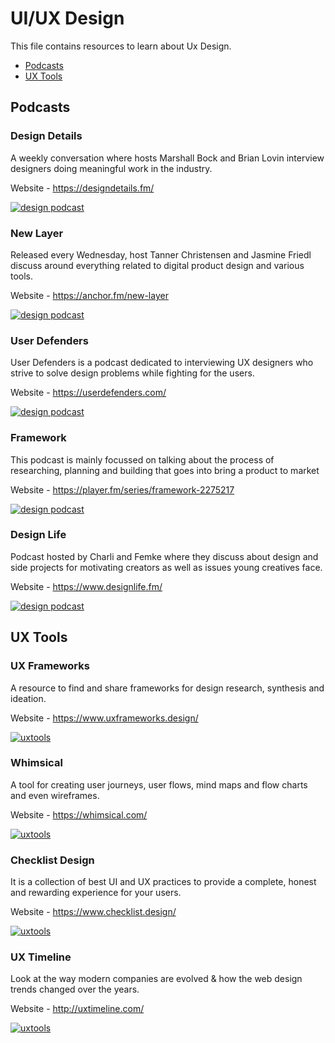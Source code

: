 # UI/UX Design

This file contains resources to learn about Ux Design.

* [Podcasts](#podcasts)
* [UX Tools](#ux-tools)

## Podcasts

### Design Details

A weekly conversation where hosts Marshall Bock and Brian Lovin interview designers doing meaningful work in the industry.

Website - https://designdetails.fm/

[![design podcast](https://user-images.githubusercontent.com/35887813/71531131-52e3ce00-2913-11ea-8894-69af1dfb0459.png)](https://designdetails.fm/)

### New Layer

Released every Wednesday, host Tanner Christensen and Jasmine Friedl discuss around everything related to digital product design and various tools.

Website - https://anchor.fm/new-layer

[![design podcast](https://user-images.githubusercontent.com/35887813/71531276-eddca800-2913-11ea-9ac1-df5731ee6847.png)](https://anchor.fm/new-layer)

### User Defenders

User Defenders is a podcast dedicated to interviewing UX designers who strive to solve design problems while fighting for the users.

Website - https://userdefenders.com/

[![design podcast](https://user-images.githubusercontent.com/35887813/71531427-9db21580-2914-11ea-8a05-585205c1ced5.png)](https://userdefenders.com/)

### Framework

This podcast is mainly focussed on talking about the process of researching, planning and building that goes into bring a product to market

Website - https://player.fm/series/framework-2275217

[![design podcast](https://user-images.githubusercontent.com/35887813/71531364-5f1c5b00-2914-11ea-871e-5b0045f76aed.png)](https://player.fm/series/framework-2275217)

### Design Life

Podcast hosted by Charli and Femke where they discuss about design and side projects for motivating creators as well as issues young creatives face.

Website - https://www.designlife.fm/

[![design podcast](https://user-images.githubusercontent.com/35887813/71531465-c89c6980-2914-11ea-9683-135c9a9a4d3c.png)](https://www.designlife.fm/)


## UX Tools

### UX Frameworks

A resource to find and share frameworks for design research, synthesis and ideation.

Website - https://www.uxframeworks.design/

[![uxtools](https://user-images.githubusercontent.com/35887813/71531488-f41f5400-2914-11ea-809f-390fe2574ba5.png)](https://www.uxframeworks.design/)

### Whimsical

A tool for creating user journeys, user flows, mind maps and flow charts and even wireframes.

Website - https://whimsical.com/

[![uxtools](https://user-images.githubusercontent.com/35887813/71531527-19ac5d80-2915-11ea-876a-88740f9fdaf0.png)](https://whimsical.com/)

### Checklist Design

It is a collection of best UI and UX practices to provide a complete, honest and rewarding experience for your users. 

Website - https://www.checklist.design/

[![uxtools](https://user-images.githubusercontent.com/35887813/71531557-39dc1c80-2915-11ea-825f-1728889cb6e7.png)](https://www.checklist.design/)

### UX Timeline

Look at the way modern companies are evolved & how the web design trends changed over the years. 

Website - http://uxtimeline.com/

[![uxtools](https://user-images.githubusercontent.com/35887813/71531586-59734500-2915-11ea-944e-93ce7dfb1e55.png)](http://uxtimeline.com/)

